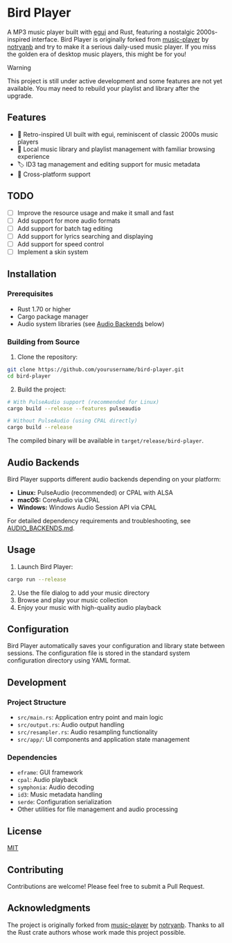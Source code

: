 # Bird Player

A MP3 music player built with [egui](https://github.com/emilk/egui) and Rust, featuring a nostalgic 2000s-inspired interface. Bird Player is originally forked from [music-player](https://github.com/notryanb/music-player) by [notryanb](https://github.com/notryanb) and try to make it a serious daily-used music player. If you miss the golden era of desktop music players, this might be for you!

> [!Warning]
> This project is still under active development and some features are not yet available. You may need to rebuild your playlist and library after the upgrade.

## Features

- 🎨 Retro-inspired UI built with egui, reminiscent of classic 2000s music players
- 📁 Local music library and playlist management with familiar browsing experience
- 🏷️ ID3 tag management and editing support for music metadata
- 📱 Cross-platform support

## TODO

- [ ] Improve the resource usage and make it small and fast
- [ ] Add support for more audio formats
- [ ] Add support for batch tag editing
- [ ] Add support for lyrics searching and displaying
- [ ] Add support for speed control
- [ ] Implement a skin system

## Installation

### Prerequisites

- Rust 1.70 or higher
- Cargo package manager
- Audio system libraries (see [Audio Backends](#audio-backends) below)

### Building from Source

1. Clone the repository:
```bash
git clone https://github.com/yourusername/bird-player.git
cd bird-player
```

2. Build the project:
```bash
# With PulseAudio support (recommended for Linux)
cargo build --release --features pulseaudio

# Without PulseAudio (using CPAL directly)
cargo build --release
```

The compiled binary will be available in `target/release/bird-player`.

## Audio Backends

Bird Player supports different audio backends depending on your platform:

- **Linux:** PulseAudio (recommended) or CPAL with ALSA
- **macOS:** CoreAudio via CPAL
- **Windows:** Windows Audio Session API via CPAL

For detailed dependency requirements and troubleshooting, see [AUDIO_BACKENDS.md](AUDIO_BACKENDS.md).

## Usage

1. Launch Bird Player:
```bash
cargo run --release
```

2. Use the file dialog to add your music directory
3. Browse and play your music collection
4. Enjoy your music with high-quality audio playback

## Configuration

Bird Player automatically saves your configuration and library state between sessions. The configuration file is stored in the standard system configuration directory using YAML format.

## Development

### Project Structure

- `src/main.rs`: Application entry point and main logic
- `src/output.rs`: Audio output handling
- `src/resampler.rs`: Audio resampling functionality
- `src/app/`: UI components and application state management

### Dependencies

- `eframe`: GUI framework
- `cpal`: Audio playback
- `symphonia`: Audio decoding
- `id3`: Music metadata handling
- `serde`: Configuration serialization
- Other utilities for file management and audio processing

## License

[MIT](LICENSE)

## Contributing

Contributions are welcome! Please feel free to submit a Pull Request.

## Acknowledgments

The project is originally forked from [music-player](https://github.com/notryanb/music-player) by [notryanb](https://github.com/notryanb). Thanks to all the Rust crate authors whose work made this project possible.
